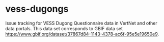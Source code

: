 # vess-dugongs
Issue tracking for VESS Dugong Questionnaire data in VertNet and other data portals. This data set corresponds to GBIF data set https://www.gbif.org/dataset/37867d84-1143-4378-ac6f-95e5e19650e9.

